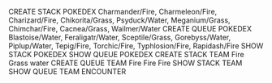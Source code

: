 CREATE STACK POKEDEX
Charmander/Fire, Charmeleon/Fire, Charizard/Fire, Chikorita/Grass, Psyduck/Water, Meganium/Grass, Chimchar/Fire, Cacnea/Grass, Wailmer/Water
CREATE QUEUE POKEDEX
Blastoise/Water, Feraligatr/Water, Sceptile/Grass, Gorebyss/Water, Piplup/Water, Tepig/Fire, Torchic/Fire, Typhlosion/Fire, Rapidash/Fire
SHOW STACK POKEDEX
SHOW QUEUE POKEDEX
CREATE STACK TEAM
Fire Grass water
CREATE QUEUE TEAM
Fire Fire Fire
SHOW STACK TEAM
SHOW QUEUE TEAM
ENCOUNTER